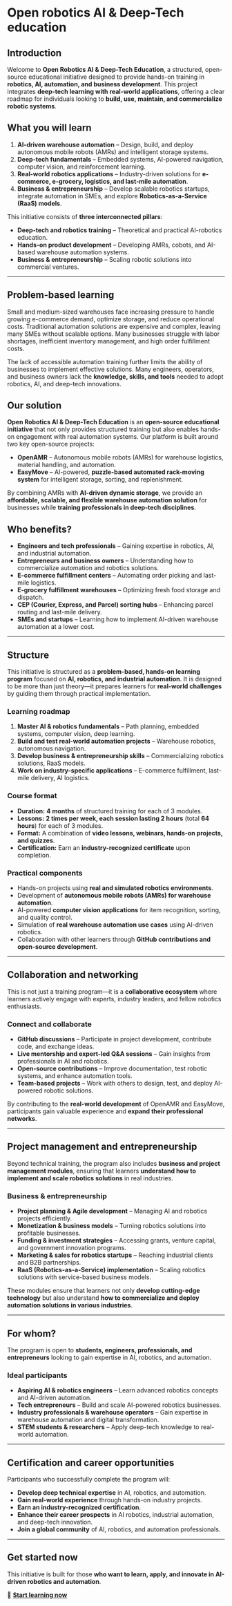 # Open robotics AI & Deep-Tech education

## Introduction

Welcome to **Open Robotics AI & Deep-Tech Education**, a structured, open-source educational initiative designed to provide hands-on training in **robotics, AI, automation, and business development**. This project integrates **deep-tech learning with real-world applications**, offering a clear roadmap for individuals looking to **build, use, maintain, and commercialize robotic systems**.

## What you will learn

1. **AI-driven warehouse automation** – Design, build, and deploy autonomous mobile robots (AMRs) and intelligent storage systems.
2. **Deep-tech fundamentals** – Embedded systems, AI-powered navigation, computer vision, and reinforcement learning.
3. **Real-world robotics applications** – Industry-driven solutions for **e-commerce, e-grocery, logistics, and last-mile automation**.
4. **Business & entrepreneurship** – Develop scalable robotics startups, integrate automation in SMEs, and explore **Robotics-as-a-Service (RaaS) models**.

This initiative consists of **three interconnected pillars**:

- **Deep-tech and robotics training** – Theoretical and practical AI-robotics education.
- **Hands-on product development** – Developing AMRs, cobots, and AI-based warehouse automation systems.
- **Business & entrepreneurship** – Scaling robotic solutions into commercial ventures.

---

## Problem-based learning

Small and medium-sized warehouses face increasing pressure to handle growing e-commerce demand, optimize storage, and reduce operational costs. Traditional automation solutions are expensive and complex, leaving many SMEs without scalable options. Many businesses struggle with labor shortages, inefficient inventory management, and high order fulfillment costs.  

The lack of accessible automation training further limits the ability of businesses to implement effective solutions. Many engineers, operators, and business owners lack the **knowledge, skills, and tools** needed to adopt robotics, AI, and deep-tech innovations.

## Our solution

**Open Robotics AI & Deep-Tech Education** is an **open-source educational initiative** that not only provides structured training but also enables hands-on engagement with real automation systems. Our platform is built around two key open-source projects:  

- **OpenAMR** – Autonomous mobile robots (AMRs) for warehouse logistics, material handling, and automation.  
- **EasyMove** – AI-powered, **puzzle-based automated rack-moving system** for intelligent storage, sorting, and replenishment.  

By combining AMRs with **AI-driven dynamic storage**, we provide an **affordable, scalable, and flexible warehouse automation solution** for businesses while **training professionals in deep-tech disciplines**.

## Who benefits?

- **Engineers and tech professionals** – Gaining expertise in robotics, AI, and industrial automation.  
- **Entrepreneurs and business owners** – Understanding how to commercialize automation and robotics solutions.
- **E-commerce fulfillment centers** – Automating order picking and last-mile logistics.  
- **E-grocery fulfillment warehouses** – Optimizing fresh food storage and dispatch.  
- **CEP (Courier, Express, and Parcel) sorting hubs** – Enhancing parcel routing and last-mile delivery.  
- **SMEs and startups** – Learning how to implement AI-driven warehouse automation at a lower cost.  

---

## Structure

This initiative is structured as a **problem-based, hands-on learning program** focused on **AI, robotics, and industrial automation**. It is designed to be more than just theory—it prepares learners for **real-world challenges** by guiding them through practical implementation.

### **Learning roadmap**
1. **Master AI & robotics fundamentals** – Path planning, embedded systems, computer vision, deep learning.  
2. **Build and test real-world automation projects** – Warehouse robotics, autonomous navigation.  
3. **Develop business & entrepreneurship skills** – Commercializing robotics solutions, RaaS models.  
4. **Work on industry-specific applications** – E-commerce fulfillment, last-mile delivery, AI logistics.  

### **Course format**
- **Duration:** **4 months** of structured training for each of 3 modules.  
- **Lessons:** **2 times per week, each session lasting 2 hours** (total **64 hours**) for each of 3 modules.  
- **Format:** A combination of **video lessons, webinars, hands-on projects, and quizzes**.  
- **Certification:** Earn an **industry-recognized certificate** upon completion.  

### **Practical components**
- Hands-on projects using **real and simulated robotics environments**.  
- Development of **autonomous mobile robots (AMRs) for warehouse automation**.  
- AI-powered **computer vision applications** for item recognition, sorting, and quality control.  
- Simulation of **real warehouse automation use cases** using AI-driven robotics.  
- Collaboration with other learners through **GitHub contributions and open-source development**.  

---

## Collaboration and networking

This is not just a training program—it is a **collaborative ecosystem** where learners actively engage with experts, industry leaders, and fellow robotics enthusiasts.

### **Connect and collaborate**
- **GitHub discussions** – Participate in project development, contribute code, and exchange ideas.  
- **Live mentorship and expert-led Q&A sessions** – Gain insights from professionals in AI and robotics.  
- **Open-source contributions** – Improve documentation, test robotic systems, and enhance automation tools.  
- **Team-based projects** – Work with others to design, test, and deploy AI-powered robotic solutions.  

By contributing to the **real-world development** of OpenAMR and EasyMove, participants gain valuable experience and **expand their professional networks**.

---

## Project management and entrepreneurship

Beyond technical training, the program also includes **business and project management modules**, ensuring that learners **understand how to implement and scale robotics solutions** in real industries.

### **Business & entrepreneurship**
- **Project planning & Agile development** – Managing AI and robotics projects efficiently.  
- **Monetization & business models** – Turning robotics solutions into profitable businesses.  
- **Funding & investment strategies** – Accessing grants, venture capital, and government innovation programs.  
- **Marketing & sales for robotics startups** – Reaching industrial clients and B2B partnerships.  
- **RaaS (Robotics-as-a-Service) implementation** – Scaling robotics solutions with service-based business models.  

These modules ensure that learners not only **develop cutting-edge technology** but also understand **how to commercialize and deploy automation solutions in various industries**.

---

## For whom?

The program is open to **students, engineers, professionals, and entrepreneurs** looking to gain expertise in AI, robotics, and automation.

### **Ideal participants**
- **Aspiring AI & robotics engineers** – Learn advanced robotics concepts and AI-driven automation.  
- **Tech entrepreneurs** – Build and scale AI-powered robotics businesses.  
- **Industry professionals & warehouse operators** – Gain expertise in warehouse automation and digital transformation.  
- **STEM students & researchers** – Apply deep-tech knowledge to real-world automation.  

---

## Certification and career opportunities

Participants who successfully complete the program will:
- **Develop deep technical expertise** in AI, robotics, and automation.  
- **Gain real-world experience** through hands-on industry projects.  
- **Earn an industry-recognized certification**.  
- **Enhance their career prospects** in AI robotics, industrial automation, and deep-tech innovation.  
- **Join a global community** of AI, robotics, and automation professionals.  

---

## Get started now

This initiative is built for those **who want to learn, apply, and innovate in AI-driven robotics and automation**.

📖 **[Start learning now](../getting_started)**

